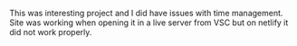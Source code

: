 This was interesting project and I did have issues with time management.
Site was working when opening it in a live server from VSC but on netlify it did not work properly.